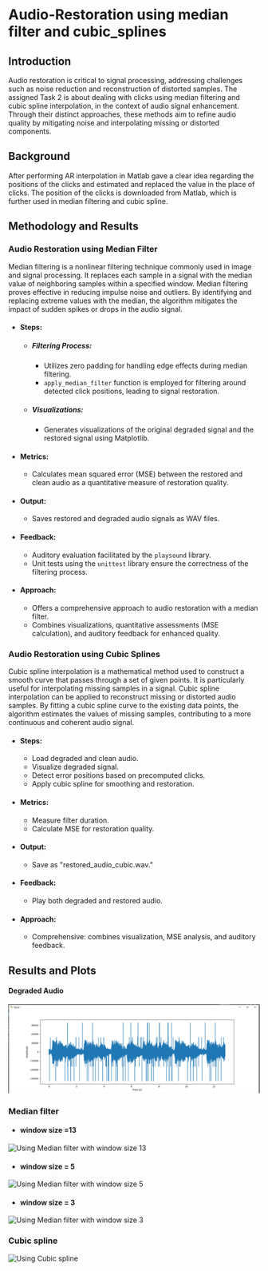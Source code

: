 # Audio-Restoration using median filter and cubic_splines

## Introduction

Audio restoration is critical to signal processing, addressing challenges such as noise reduction and reconstruction of distorted samples. 
The assigned Task 2 is about dealing with clicks using median filtering and cubic spline interpolation, in the context of audio signal enhancement.
Through their distinct approaches, these methods aim to refine audio quality by mitigating noise and interpolating missing or distorted components.

## Background

After performing AR interpolation in Matlab gave a clear idea regarding the positions of 
the clicks and estimated and replaced the value in the place of clicks. The position of the 
clicks is downloaded from Matlab, which is further used in median filtering and cubic spline.

## Methodology and Results
### Audio Restoration using Median Filter

Median filtering is a nonlinear filtering technique commonly used in image and signal processing. It replaces each sample in a signal with the median value of neighboring samples within a specified window. Median filtering proves effective in reducing impulse noise and outliers. By identifying and replacing extreme values with the median, the algorithm mitigates the impact of sudden spikes or drops in the audio signal.

- #### Steps:


  - ##### **Filtering Process:**
     - Utilizes zero padding for handling edge effects during median filtering.
     - `apply_median_filter` function is employed for filtering around detected click positions, leading to signal restoration.

  - ##### **Visualizations:**
      - Generates visualizations of the original degraded signal and the restored signal using Matplotlib.

- #### Metrics:

   - Calculates mean squared error (MSE) between the restored and clean audio as a quantitative measure of restoration quality.

- #### Output:

   - Saves restored and degraded audio signals as WAV files.

- #### Feedback:

   - Auditory evaluation facilitated by the `playsound` library.
   - Unit tests using the `unittest` library ensure the correctness of the filtering process.

- #### Approach:

  - Offers a comprehensive approach to audio restoration with a median filter.
  - Combines visualizations, quantitative assessments (MSE calculation), and auditory feedback for enhanced quality.


### Audio Restoration using Cubic Splines

Cubic spline interpolation is a mathematical method used to construct a smooth curve that passes through a set of given points. It is particularly useful for interpolating missing samples in a signal. Cubic spline interpolation can be applied to reconstruct missing or distorted audio samples. By fitting a cubic spline curve to the existing data points, the algorithm estimates the values of missing samples, contributing to a more continuous and coherent audio signal. 


- #### **Steps:**
  - Load degraded and clean audio.
  - Visualize degraded signal.
  - Detect error positions based on precomputed clicks.
  - Apply cubic spline for smoothing and restoration.

- #### **Metrics:**
  - Measure filter duration.
  - Calculate MSE for restoration quality.

- #### **Output:**
  - Save as "restored_audio_cubic.wav."

- #### **Feedback:**
  - Play both degraded and restored audio.

- #### **Approach:**
  - Comprehensive: combines visualization, MSE analysis, and auditory feedback.


## Results and Plots

#### Degraded Audio

![Degraded Audio](cubic_spline_deg.png)

### Median filter 

   - #### window size =13

![Using Median filter with window size 13](https://github.com/sraparna79/Audio-Restoration-median-filter-and-cubic_spline/assets/150169608/e0dde44c-d75f-49f4-a46c-5e14105adf2f)

  - #### window size = 5


![Using Median filter with window size 5](https://github.com/sraparna79/Audio-Restoration-median-filter-and-cubic_spline/assets/150169608/c7763a57-3b72-4ed4-937c-71908e47d7d7)

   - #### window size = 3


![Using Median filter with window size 3](https://github.com/sraparna79/Audio-Restoration-median-filter-and-cubic_spline/assets/150169608/7c533f0f-c112-4487-825f-07d4dc4e233b)

### Cubic spline

![Using Cubic spline](https://github.com/sraparna79/Audio-Restoration-median-filter-and-cubic_spline/assets/150169608/9141d2f4-83ee-4cd7-ac23-b0fd3e6ac05c)


